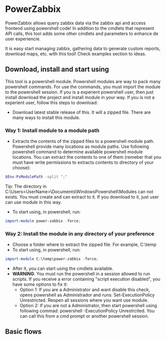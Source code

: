 # PowerZabbix

PowerZabbix allows query zabbix data via the zabbix api and access frontend using powershell code!
In addition to the cmdlets that represent API calls, this tool adds some other cmdlets and parameters to enhance de user experiencie.

It is easy start managing zabbix, gathering data to generate custom reports, download maps, etc. with this tool! Check examples section to ideas.


## Download, install and start using

This tool is a powershell module. Powershell modules are way to pack many powershell commands. For use the commands, you must import the module to the powershell session.
If you is a experient powershell user, then just install download the project and install module in your way.
If you is not a experient user, follow this steps to download:

* Download latest stable release of this. It will a zipped file. There are many ways to install this module.

### Way 1: Install module to a module path

* Extracts the contents of the zipped files to a powershell module path. Powershell provide many locations as module paths. Use following powershell command to determine available powershell module locations. You can extract the contents to one of them (remeber that you must have write permissions to extracts contents to directory of your choose):
```powershell
$Env:PsModulePath -split ";"
```
Tip: The directory in C:\Users\<UserName>\Documents\WindowsPowershell\Modules can not exists. You must create and can extract to it. If you download to it, just user <UserName> can use module in this way.

* To start using, in powershell, run:
```powershell
import-module power-zabbix -force;
```

### Way 2: Install the module in any directory of your preference

* Choose a folder where to extract the zipped file. For example, C:\temp
* To start using, in powershell, run:
```powershell
import-module C:\temp\power-zabbix -force;
```

* After it, you can start using the cmdlets available.
* **WARNING**: You must run the powershell in a session allowed to run scripts. If you receive a error containing "script execution disabled", you have some options to fix it:
	* Option 1: If you are a Administrator and want disable this check, opens powershell as Administrador and runs: Set-ExecutionPolicy Unrestricted. Reopen all sessions where you want use module.
	* Option 2: If you are not a Administrator, then start powershell using following commad: powershell -ExecutionPolicy Unrestrcited. You can call this from a cmd prompt or another powershell session.
	
	
	
## Basic flows
















